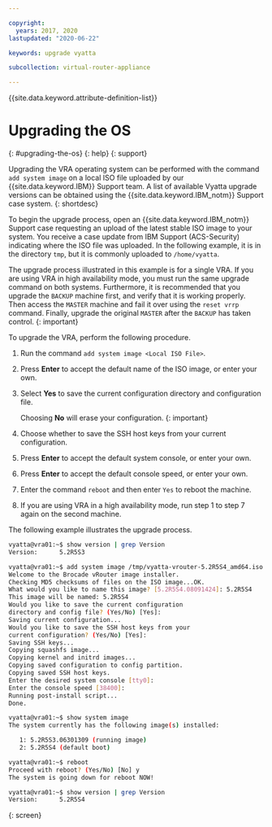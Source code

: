 ```yaml
---

copyright:
  years: 2017, 2020
lastupdated: "2020-06-22"

keywords: upgrade vyatta

subcollection: virtual-router-appliance

---
```


{{site.data.keyword.attribute-definition-list}}

# Upgrading the OS
{: #upgrading-the-os}
{: help}
{: support}

Upgrading the VRA operating system can be performed with the command `add system image` on a local ISO file uploaded by our {{site.data.keyword.IBM}} Support team. A list of available Vyatta upgrade versions can be obtained using the {{site.data.keyword.IBM_notm}} Support case system.
{: shortdesc}

To begin the upgrade process, open an {{site.data.keyword.IBM_notm}} Support case requesting an upload of the latest stable ISO image to your system. You receive a case update from IBM Support (ACS-Security) indicating where the ISO file was uploaded. In the following example, it is in the directory `tmp`, but it is commonly uploaded to `/home/vyatta`.

The upgrade process illustrated in this example is for a single VRA. If you are using VRA in high availability mode, you must run the same upgrade command on both systems. Furthermore, it is recommended that you upgrade the `BACKUP` machine first, and verify that it is working properly. Then access the `MASTER` machine and fail it over using the `reset vrrp` command. Finally, upgrade the original `MASTER` after the `BACKUP` has taken control.
{: important}

To upgrade the VRA, perform the following procedure.

1. Run the command `add system image <Local ISO File>`.
2. Press **Enter** to accept the default name of the ISO image, or enter your own.
3. Select **Yes** to save the current configuration directory and configuration file. 

    Choosing **No** will erase your configuration.
    {: important}
    
5. Choose whether to save the SSH host keys from your current configuration.
6. Press **Enter** to accept the default system console, or enter your own.
7. Press **Enter** to accept the default console speed, or enter your own.
8. Enter the command `reboot` and then enter `Yes` to reboot the machine.
9. If you are using VRA in a high availability mode, run step 1 to step 7 again on the second machine.

The following example illustrates the upgrade process.

```sh
vyatta@vra01:~$ show version | grep Version
Version:      5.2R5S3

vyatta@vra01:~$ add system image /tmp/vyatta-vrouter-5.2R5S4_amd64.iso
Welcome to the Brocade vRouter image installer.
Checking MD5 checksums of files on the ISO image...OK.
What would you like to name this image? [5.2R5S4.08091424]: 5.2R5S4
This image will be named: 5.2R5S4
Would you like to save the current configuration
directory and config file? (Yes/No) [Yes]:
Saving current configuration...
Would you like to save the SSH host keys from your
current configuration? (Yes/No) [Yes]:
Saving SSH keys...
Copying squashfs image...
Copying kernel and initrd images...
Copying saved configuration to config partition.
Copying saved SSH host keys.
Enter the desired system console [tty0]:
Enter the console speed [38400]:
Running post-install script...
Done.

vyatta@vra01:~$ show system image
The system currently has the following image(s) installed:

   1: 5.2R5S3.06301309 (running image)
   2: 5.2R5S4 (default boot)

vyatta@vra01:~$ reboot
Proceed with reboot? (Yes/No) [No] y
The system is going down for reboot NOW!

vyatta@vra01:~$ show version | grep Version
Version:      5.2R5S4
```
{: screen}
